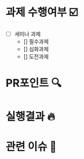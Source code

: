 # 과제 수행여부 ☑️

- [ ]  세미나 과제
    - []  필수과제
    - []  심화과제
    - []  도전과제

# PR포인트 🔍

# 실행결과 🔥

# 관련 이슈 📑
